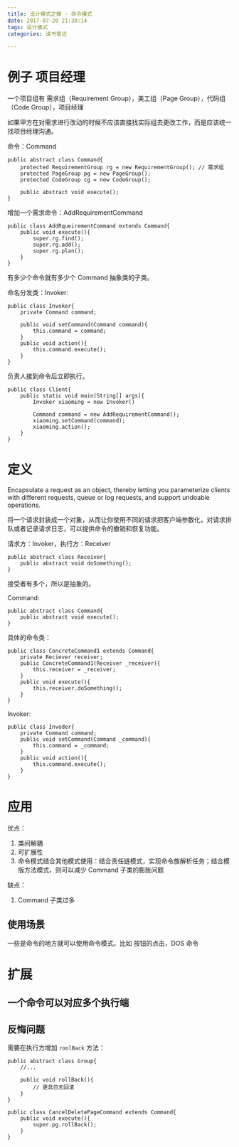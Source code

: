 ```yaml
---
title: 设计模式之蝉 - 命令模式
date: 2017-07-20 21:38:14
tags: 设计模式
categories: 读书笔记

---
```



# 例子 项目经理

一个项目组有 需求组（Requirement Group），美工组（Page Group），代码组（Code Group），项目经理

如果甲方在对需求进行改动的时候不应该直接找实际组去更改工作，而是应该统一找项目经理沟通。


命令：Command

```
public abstract class Command{
    protected RequirementGroup rg = new RequirementGroup(); // 需求组
    protected PageGroup pg = new PageGroup();
    protected CodeGroup cg = new CodeGroup();

    public abstract void execute();
}
```

增加一个需求命令：AddRequirementCommand

```
public class AddRqueirementCommand extends Command{
    public void execute(){
        super.rg.find();
        super.rg.add();
        super.rg.plan();
    }
}
```

<!--more-->

有多少个命令就有多少个 Command 抽象类的子类。

命名分发类：Invoker:

```
public class Invoker{
    private Command command;

    public void setCommand(Command command){
        this.command = command;
    }
    public void action(){
        this.command.execute();
    }
}
```

负责人接到命令后立即执行。

```
public class Client{
    public static void main(String[] args){
        Invoker xiaoming = new Invoker()

        Command command = new AddRequirementCommand();
        xiaoming.setCommand(command);
        xiaoming.action();
    }
}
```


# 定义

Encapsulate a request as an object, thereby letting you parameterize clients with different requests, queue or log requests, and support undoable operations.

将一个请求封装成一个对象，从而让你使用不同的请求把客户端参数化，对请求排队或者记录请求日志，可以提供命令的撤销和恢复功能。

请求方：Invoker，执行方：Receiver

```
public abstract class Receiver{
    public abstract void doSomething();
}
```

接受者有多个，所以是抽象的。

Command:

```
public abstract class Command{
    public abstract void execute();
}
```

具体的命令类：

```
public class ConcreteCommand1 extends Command{
    private Reciever receiver;
    public ConcreteCommand1(Receiver _receiver){
        this.receiver = _receiver;
    }
    public void execute(){
        this.receiver.doSomething();
    }
}
```

Invoker:

```
public class Invoder{
    private Command command;
    public void setCommand(Command _command){
        this.command = _command;
    }
    public void action(){
        this.command.execute();
    }
}
```

# 应用

优点：

1. 类间解耦
2. 可扩展性
3. 命令模式结合其他模式使用：结合责任链模式，实现命令族解析任务；结合模版方法模式，则可以减少 Command 子类的膨胀问题

缺点：

1. Command 子类过多

## 使用场景

一些是命令的地方就可以使用命令模式。比如 按钮的点击，DOS 命令

# 扩展

## 一个命令可以对应多个执行端

## 反悔问题

需要在执行方增加 `roolBack` 方法：

```
public abstract class Group{
    //...

    public void rollBack(){
        // 更具日志回滚
    }
}

```

```
public class CancelDeletePageCommand extends Command{
    public void execute(){
        super.pg.rollBack();
    }
}
```

